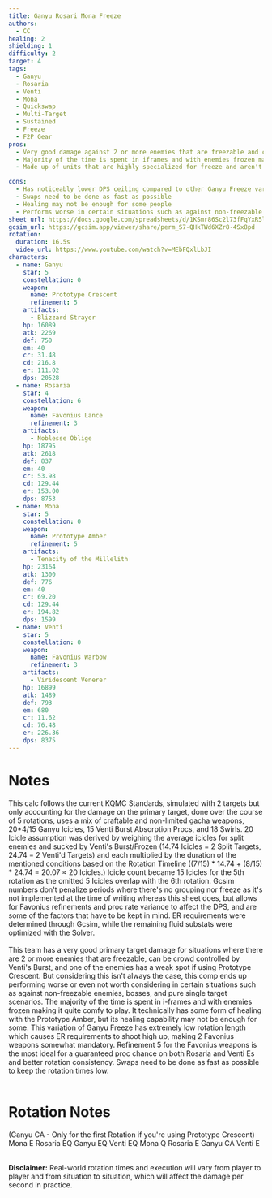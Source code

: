 ```yaml
---
title: Ganyu Rosari Mona Freeze
authors:
  - CC
healing: 2
shielding: 1
difficulty: 2
target: 4
tags:
  - Ganyu
  - Rosaria
  - Venti
  - Mona
  - Quickswap
  - Multi-Target
  - Sustained
  - Freeze
  - F2P Gear
pros:
  - Very good damage against 2 or more enemies that are freezable and can be crowd controlled by Venti's Burst
  - Majority of the time is spent in iframes and with enemies frozen making it very comfy
  - Made up of units that are highly specialized for freeze and aren't highly contested for as a result

cons:
  - Has noticeably lower DPS ceiling compared to other Ganyu Freeze variations fully composed of limited and standard 5-star characters  
  - Swaps need to be done as fast as possible
  - Healing may not be enough for some people
  - Performs worse in certain situations such as against non-freezable enemies, bosses, and pure single target scenarios
sheet_url: https://docs.google.com/spreadsheets/d/1KSmr86Sc2l73fFqYxR5l_7l847elqnzj-Tffwz0i70E/edit#gid=1035782785
gcsim_url: https://gcsim.app/viewer/share/perm_S7-QHkTWd6XZr8-4Sx8pd
rotation:
  duration: 16.5s
  video_url: https://www.youtube.com/watch?v=MEbFQxlLbJI
characters:
  - name: Ganyu
    star: 5
    constellation: 0
    weapon:
      name: Prototype Crescent
      refinement: 5
    artifacts:
      - Blizzard Strayer
    hp: 16089
    atk: 2269
    def: 750
    em: 40
    cr: 31.48
    cd: 216.8
    er: 111.02
    dps: 20528
  - name: Rosaria
    star: 4
    constellation: 6
    weapon:
      name: Favonius Lance
      refinement: 3
    artifacts:
      - Noblesse Oblige
    hp: 18795
    atk: 2618
    def: 837
    em: 40
    cr: 53.98
    cd: 129.44
    er: 153.00
    dps: 8753
  - name: Mona
    star: 5
    constellation: 0
    weapon:
      name: Prototype Amber
      refinement: 5
    artifacts:
      - Tenacity of the Millelith
    hp: 23164
    atk: 1300
    def: 776
    em: 40
    cr: 69.20
    cd: 129.44
    er: 194.82
    dps: 1599
  - name: Venti
    star: 5
    constellation: 0
    weapon:
      name: Favonius Warbow
      refinement: 3
    artifacts:
      - Viridescent Venerer
    hp: 16899
    atk: 1489
    def: 793
    em: 680
    cr: 11.62
    cd: 76.48
    er: 226.36
    dps: 8375
---
```

 
# **Notes**

This calc follows the current KQMC Standards, simulated with 2 targets but only accounting for the damage on the primary target, done over the course of 5 rotations, uses a mix of craftable and non-limited gacha weapons, 20*4/15 Ganyu Icicles, 15 Venti Burst Absorption Procs, and 18 Swirls. 20 Icicle assumption was derived by weighing the average icicles for split enemies and sucked by Venti's Burst/Frozen (14.74 Icicles = 2 Split Targets, 24.74 = 2 Venti'd Targets) and each multiplied by the duration of the mentioned conditions based on the Rotation Timeline ((7/15) * 14.74 + (8/15) * 24.74 = 20.07 ≈ 20 Icicles.) Icicle count became 15 Icicles for the 5th rotation as the omitted 5 Icicles overlap with the 6th rotation. Gcsim numbers don't penalize periods where there's no grouping nor freeze as it's not implemented at the time of writing whereas this sheet does, but allows for Favonius refinements and proc rate variance to affect the DPS, and are some of the factors that have to be kept in mind. ER requirements were determined through Gcsim, while the remaining fluid substats were optimized with the Solver.
<br></br>
This team has a very good primary target damage for situations where there are 2 or more enemies that are freezable, can be crowd controlled by Venti's Burst, and one of the enemies has a weak spot if using Prototype Crescent. But considering this isn't always the case, this comp ends up performing worse or even not worth considering in certain situations such as against non-freezable enemies, bosses, and pure single target scenarios. The majority of the time is spent in i-frames and with enemies frozen making it quite comfy to play. It technically has some form of healing with the Prototype Amber, but its healing capability may not be enough for some. This variation of Ganyu Freeze has extremely low rotation length which causes ER requirements to shoot high up, making 2 Favonius weapons somewhat mandatory. Refinement 5 for the Favonius weapons is the most ideal for a guaranteed proc chance on both Rosaria and Venti Es and better rotation consistency. Swaps need to be done as fast as possible to keep the rotation times low.
<br></br>
# **Rotation Notes**
 
(Ganyu CA - Only for the first Rotation if you're using Prototype Crescent)
Mona E
Rosaria EQ
Ganyu EQ
Venti EQ
Mona Q
Rosaria E
Ganyu CA
Venti E
<br></br>

**Disclaimer:** Real-world rotation times and execution will vary from player to player and from situation to situation, which will affect the damage per second in practice. 